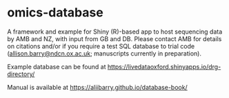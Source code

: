 # omics-database
A framework and example for Shiny (R)-based app to host sequencing data by AMB and NZ, with input from GB and DB. Please contact AMB for details on citations and/or if you require a test SQL database to trial code (allison.barry@ndcn.ox.ac.uk; manuscripts currently in preparation).

Example database can be found at <https://livedataoxford.shinyapps.io/drg-directory/>  

Manual is available at <https://aliibarry.github.io/database-book/> 



